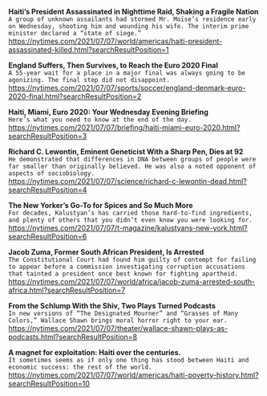 **Haiti’s President Assassinated in Nighttime Raid, Shaking a Fragile Nation**\
`A group of unknown assailants had stormed Mr. Moïse’s residence early on Wednesday, shooting him and wounding his wife. The interim prime minister declared a “state of siege.”`\
https://nytimes.com/2021/07/07/world/americas/haiti-president-assassinated-killed.html?searchResultPosition=1

**England Suffers, Then Survives, to Reach the Euro 2020 Final**\
`A 55-year wait for a place in a major final was always going to be agonizing. The final step did not disappoint.`\
https://nytimes.com/2021/07/07/sports/soccer/england-denmark-euro-2020-final.html?searchResultPosition=2

**Haiti, Miami, Euro 2020: Your Wednesday Evening Briefing**\
`Here’s what you need to know at the end of the day.`\
https://nytimes.com/2021/07/07/briefing/haiti-miami-euro-2020.html?searchResultPosition=3

**Richard C. Lewontin, Eminent Geneticist With a Sharp Pen, Dies at 92**\
`He demonstrated that differences in DNA between groups of people were far smaller than originally believed. He was also a noted opponent of aspects of sociobiology.`\
https://nytimes.com/2021/07/07/science/richard-c-lewontin-dead.html?searchResultPosition=4

**The New Yorker’s Go-To for Spices and So Much More**\
`For decades, Kalustyan’s has carried those hard-to-find ingredients, and plenty of others that you didn’t even know you were looking for.`\
https://nytimes.com/2021/07/07/t-magazine/kalustyans-new-york.html?searchResultPosition=6

**Jacob Zuma, Former South African President, Is Arrested**\
`The Constitutional Court had found him guilty of contempt for failing to appear before a commission investigating corruption accusations that tainted a president once best known for fighting apartheid.`\
https://nytimes.com/2021/07/07/world/africa/jacob-zuma-arrested-south-africa.html?searchResultPosition=7

**From the Schlump With the Shiv, Two Plays Turned Podcasts**\
`In new versions of “The Designated Mourner” and “Grasses of Many Colors,” Wallace Shawn brings moral horror right to your ear.`\
https://nytimes.com/2021/07/07/theater/wallace-shawn-plays-as-podcasts.html?searchResultPosition=8

**A magnet for exploitation: Haiti over the centuries.**\
`It sometimes seems as if only one thing has stood between Haiti and economic success: the rest of the world.`\
https://nytimes.com/2021/07/07/world/americas/haiti-poverty-history.html?searchResultPosition=10

